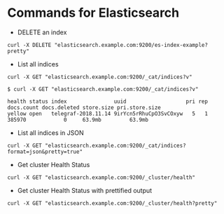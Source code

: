 
# Commands for Elasticsearch

- DELETE an index

```
curl -X DELETE "elasticsearch.example.com:9200/es-index-example?pretty"
```

- List all indices

```
curl -X GET "elasticsearch.example.com:9200/_cat/indices?v"
```

```
$ curl -X GET "elasticsearch.example.com:9200/_cat/indices?v"

health status index               uuid                   pri rep docs.count docs.deleted store.size pri.store.size
yellow open   telegraf-2018.11.14 9irYcn5rRhuCpO3SvCOxyw   5   1     385970            0     63.9mb         63.9mb
```

- List all indices in JSON

```
curl -X GET "elasticsearch.example.com:9200/_cat/indices?format=json&pretty=true"
```

- Get cluster Health Status

```
curl -X GET "elasticsearch.example.com:9200/_cluster/health"
```

- Get cluster Health Status with prettified output

```
curl -X GET "elasticsearch.example.com:9200/_cluster/health?pretty"
```
